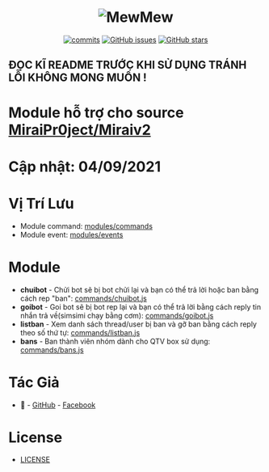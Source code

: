 <h1 align="center">
	<img src="" alt="MewMew">
</h1>

<p align="center">
	<a href="https://github.com/manhkhac/Module-Miraiv2/commits" target="_blank"><img alt="commits" src="https://img.shields.io/github/commit-activity/m/manhkhac/Module-Miraiv2.svg?label=commit&style=flat-square"></a>
	<a href="https://github.com/manhkhac/Module-Miraiv2/issues" target="_blank"><img alt="GitHub issues" src="https://img.shields.io/github/issues/manhkhac/Module-Miraiv2"></a>
	<a href="https://github.com/manhkhac/Module-Miraiv2/stargazers" target="_blank"><img alt="GitHub stars" src="https://img.shields.io/github/stars/manhkhac/Module-Miraiv2"></a>
</p>

## ĐỌC KĨ README TRƯỚC KHI SỬ DỤNG TRÁNH LỖI KHÔNG MONG MUỐN !

# Module hỗ trợ cho source [MiraiPr0ject/Miraiv2](https://github.com/miraiPr0ject/miraiv2)

# Cập nhật: 04/09/2021

# Vị Trí Lưu
- Module command: [modules/commands](https://github.com/miraiPr0ject/miraiv2/tree/main/modules/commands)
- Module event: [modules/events](https://github.com/miraiPr0ject/miraiv2/tree/main/modules/events)

# Module
- **chuibot** - Chửi bot sẽ bị bot chửi lại và bạn có thể trả lời hoặc ban bằng cách rep "ban": [commands/chuibot.js](modules/commands/chuibot.js)
- **goibot** - Goi bot sẽ bị bot rep lại và bạn có thể trả lời bằng cách reply tin nhắn trả về(simsimi chạy bằng cơm): [commands/goibot.js](modules/commands/goibot.js)
- **listban** - Xem danh sách thread/user bị ban và gỡ ban bằng cách reply theo số thứ tự: [commands/listban.js](modules/commands/listban.js)
- **bans** - Ban thành viên nhóm dành cho QTV box sử dụng: [commands/bans.js](modules/commands/bans.js)

# Tác Giả
- **🤍** - [GitHub](https://github.com/manhkhac) - [Facebook](https://www.facebook.com/manhict)

# License

- [LICENSE](LICENSE)
